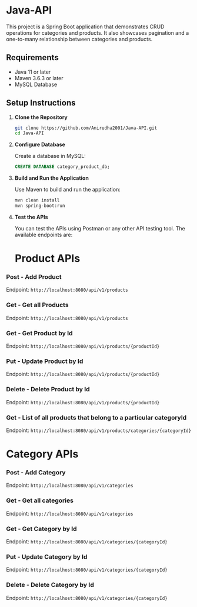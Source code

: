 # Java-API

This project is a Spring Boot application that demonstrates CRUD operations for categories and products. It also showcases pagination and a one-to-many relationship between categories and products.

## Requirements

- Java 11 or later
- Maven 3.6.3 or later
- MySQL Database

## Setup Instructions

1. **Clone the Repository**

    ```bash
    git clone https://github.com/Anirudha2001/Java-API.git
    cd Java-API
    ```

2. **Configure Database**

    Create a database in MySQL:

    ```sql
    CREATE DATABASE category_product_db;
    ```


3. **Build and Run the Application**

    Use Maven to build and run the application:

    ```bash
    mvn clean install
    mvn spring-boot:run
    ```

4. **Test the APIs**

    You can test the APIs using Postman or any other API testing tool. The available endpoints are:

   # Product APIs

### Post - Add Product
Endpoint: `http://localhost:8080/api/v1/products`

### Get - Get all Products
Endpoint: `http://localhost:8080/api/v1/products`

### Get - Get Product by Id
Endpoint: `http://localhost:8080/api/v1/products/{productId}`

### Put - Update Product by Id
Endpoint: `http://localhost:8080/api/v1/products/{productId}`

### Delete - Delete Product by Id
Endpoint: `http://localhost:8080/api/v1/products/{productId}`

### Get - List of all products that belong to a particular categoryId
Endpoint: `http://localhost:8080/api/v1/products/categories/{categoryId}`

# Category APIs

### Post - Add Category
Endpoint: `http://localhost:8080/api/v1/categories`

### Get - Get all categories
Endpoint: `http://localhost:8080/api/v1/categories`

### Get - Get Category by Id
Endpoint: `http://localhost:8080/api/v1/categories/{categoryId}`

### Put - Update Category by Id
Endpoint: `http://localhost:8080/api/v1/categories/{categoryId}`

### Delete - Delete Category by Id
Endpoint: `http://localhost:8080/api/v1/categories/{categoryId}`

